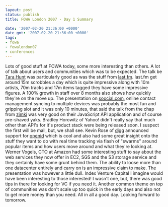 ```yaml
---
layout: post
status: publish
title: FOWA London 2007 - Day 1 Summary

date: '2007-02-20 21:36:00 +0000'
date_gmt: '2007-02-20 21:36:00 +0000'
tags:
- fowa
- fowalondon07
- conferences
---
```

Lots of good stuff at FOWA today, some more interesting than others.
A lot of talk about users and communities which was to be expected. The talk be <a href="http://www.horsepigcow.com">Tara Hunt</a> was particularly good as was the stuff from <a href="http://last.fm">last.fm</a>. last.fm get around 15m scrobbles a day which is quite impressive along with 10m artists, 70m tracks and 17m items tagged they have some impressive figures. A 100% growth in staff over 8 months also shows how quickly they're on the move up.
The presentation on <a href="http://www.soocial.com">soocial.com</a>, online contact management syncing to multiple devices was probably the most fun and gripping slot and it was only 10 minutes, that said the talk from the chap from <a href="https://portal.zimki.com/login.html">zimki</a> was very good on their JavaScript API application and of course pre-shaved yaks.
Bradley Horowitz of Yahoo! didn't really say that much other than API's for it's product stack were being released soon. I suspect the first will be mail, but, we shall see.
Kevin Rose of <a href="http://www.digg.com">digg</a> announced support for <a href="http://openid.net/">openid</a> which is cool and also had some great insight onto the stuff they want to do with real time tracking via flash of "swarms" around popular items and how users move around and what they're looking at.
Werner Vogels, CTO at Amazon had some interesting stuff to say about the web services they now offer in EC2, SGS and the S3 storage service and they certainly have some grunt behind them. The ability to loose more than one datacenter entirely and carry on is an impressive claim to make. The presentation was however a little dull.
Index Venture Capital I imagine would have been interesting to those interested! I wasn't one, but, there was good tips in there for looking for VC if you need it.
Another common theme on top of communities was don't scale up too quick in the early days and also not to get more money than you need.
All in all a good day. Looking forward to tomorrow.
